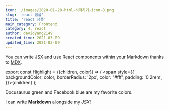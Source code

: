 ```yaml
---
icon: ./images/2020-01-20-html-시작하기-icon-0.png
slug: 'react-샘플'
title: 'react 샘플'
main_category: Frontend
category: 4. react
author: davidyang2149
created_time: 2021-03-09
updated_time: 2021-03-09
---
```


You can write JSX and use React components within your Markdown thanks to [MDX](https://mdxjs.com/).

export const Highlight = ({children, color}) => ( <span style={{
      backgroundColor: color,
      borderRadius: '2px',
      color: '#fff',
      padding: '0.2rem',
    }}>{children}</span> );

<Highlight color="#25c2a0">Docusaurus green</Highlight> and <Highlight color="#1877F2">Facebook blue</Highlight> are my favorite colors.

I can write **Markdown** alongside my _JSX_!
